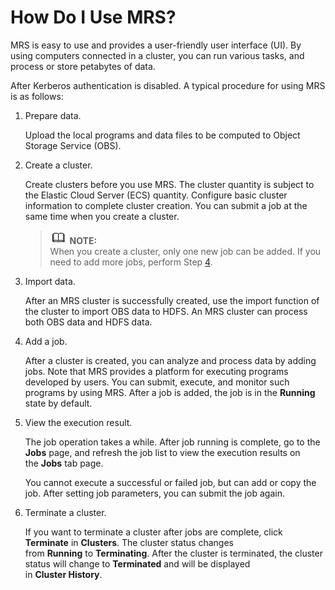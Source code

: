 # How Do I Use MRS?<a name="EN-US_TOPIC_0125376157"></a>

MRS is easy to use and provides a user-friendly user interface \(UI\). By using computers connected in a cluster, you can run various tasks, and process or store petabytes of data.

After Kerberos authentication is disabled. A typical procedure for using MRS is as follows:

1.  Prepare data.

    Upload the local programs and data files to be computed to Object Storage Service \(OBS\).

2.  Create a cluster.

    Create clusters before you use MRS. The cluster quantity is subject to the Elastic Cloud Server \(ECS\) quantity. Configure basic cluster information to complete cluster creation. You can submit a job at the same time when you create a cluster.

    >![](public_sys-resources/icon-note.gif) **NOTE:**   
    >When you create a cluster, only one new job can be added. If you need to add more jobs, perform Step  [4](#l3d90e7ea5ef84dfa951fed1dfbbf7885).  

3.  Import data.

    After an MRS cluster is successfully created, use the import function of the cluster to import OBS data to HDFS. An MRS cluster can process both OBS data and HDFS data.

4.  <a name="l3d90e7ea5ef84dfa951fed1dfbbf7885"></a>Add a job.

    After a cluster is created, you can analyze and process data by adding jobs. Note that MRS provides a platform for executing programs developed by users. You can submit, execute, and monitor such programs by using MRS. After a job is added, the job is in the  **Running**  state by default.

5.  View the execution result.

    The job operation takes a while. After job running is complete, go to the  **Jobs** page, and refresh the job list to view the execution results on the **Jobs**  tab page.

    You cannot execute a successful or failed job, but can add or copy the job. After setting job parameters, you can submit the job again.

6.  Terminate a cluster.

    If you want to terminate a cluster after jobs are complete, click  **Terminate** in **Clusters**. The cluster status changes from **Running** to **Terminating**. After the cluster is terminated, the cluster status will change to **Terminated** and will be displayed in **Cluster History**.


